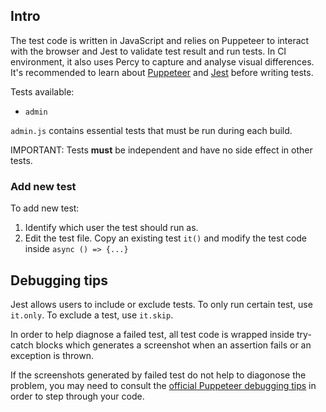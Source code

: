 ## Intro
The test code is written in JavaScript and relies on Puppeteer to interact with the browser and Jest to validate test result and run tests. In CI environment, it also uses Percy to capture and analyse visual differences. It's recommended to learn about [Puppeteer](https://developers.google.com/web/tools/puppeteer/get-started) and [Jest](https://jestjs.io/docs/getting-started) before writing tests.

Tests available:
- `admin`

`admin.js` contains essential tests that must be run during each build.

IMPORTANT: Tests **must** be independent and have no side effect in other tests.

### Add new test
To add new test:
1. Identify which user the test should run as.
2. Edit the test file. Copy an existing test `it()` and modify the test code inside `async () => {...}`

## Debugging tips
Jest allows users to include or exclude tests. To only run certain test, use `it.only`. To exclude a test, use `it.skip`.

In order to help diagnose a failed test, all test code is wrapped inside try-catch blocks which generates a screenshot when an assertion fails or an exception is thrown.

If the screenshots generated by failed test do not help to diagonose the problem, you may need to consult the [official Puppeteer debugging tips](https://developers.google.com/web/tools/puppeteer/debugging) in order to step through your code.